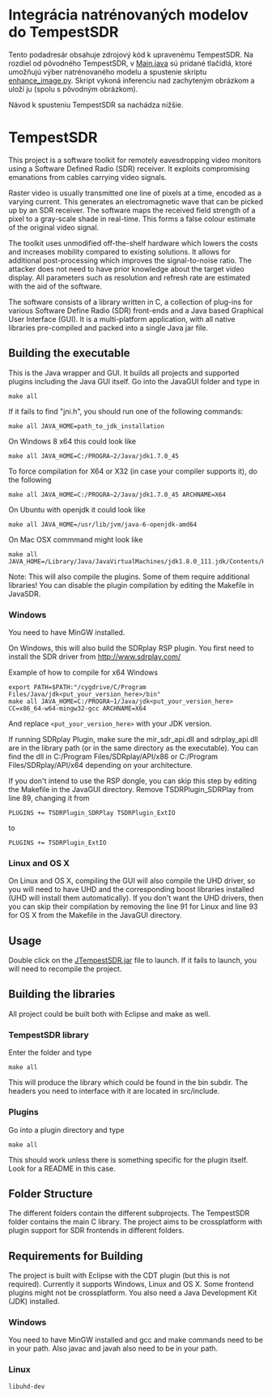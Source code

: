 # Integrácia natrénovaných modelov do TempestSDR
Tento podadresár obsahuje zdrojový kód k upravenému TempestSDR. Na rozdiel od pôvodného TempestSDR, v [Main.java](JavaGUI/src/martin/tempest/gui/Main.java) sú pridané tlačidlá, ktoré umožňujú výber natrénovaného modelu a spustenie skriptu [enhance_image.py](TempestSDR_Enhanced/JavaGUI/enhance_image.py). Skript vykoná inferenciu nad zachyteným obrázkom a uloží ju (spolu s pôvodným obrázkom).

Návod k spusteniu TempestSDR sa nachádza nižšie.

TempestSDR
=============

This project is a software toolkit for remotely eavesdropping video monitors using a Software Defined Radio (SDR) receiver. It exploits compromising emanations from cables carrying video signals.

Raster video is usually transmitted one line of pixels at a time, encoded as a varying current. This generates an electromagnetic wave that can be picked up by an SDR receiver. The software maps the received field strength of a pixel to a gray-scale shade in real-time. This forms a false colour estimate of the original video signal.

The toolkit uses unmodified off-the-shelf hardware which lowers the costs and increases mobility compared to existing solutions. It allows for additional post-processing which improves the signal-to-noise ratio. The attacker does not need to have prior knowledge about the target video display. All parameters such as resolution and refresh rate are estimated with the aid of the software. 

The software consists of a library written in C, a collection of plug-ins for various Software Define Radio (SDR) front-ends and a Java based Graphical User Interface (GUI). It is a multi-platform application, with all native libraries pre-compiled and packed into a single Java jar file.

Building the executable
------------

This is the Java wrapper and GUI. It builds all projects and supported plugins including the Java GUI itself. Go into the JavaGUI folder and type in

    make all

If it fails to find "jni.h", you should run one of the following commands:

    make all JAVA_HOME=path_to_jdk_installation

On Windows 8 x64 this could look like

    make all JAVA_HOME=C:/PROGRA~2/Java/jdk1.7.0_45
	
To force compilation for X64 or X32 (in case your compiler supports it), do the following

    make all JAVA_HOME=C:/PROGRA~2/Java/jdk1.7.0_45 ARCHNAME=X64

On Ubuntu with openjdk it could look like

    make all JAVA_HOME=/usr/lib/jvm/java-6-openjdk-amd64

On Mac OSX commmand might look like

    make all JAVA_HOME=/Library/Java/JavaVirtualMachines/jdk1.8.0_111.jdk/Contents/Home

Note: This will also compile the plugins. Some of them require additional libraries! You can disable the plugin compilation by editing the Makefile in JavaSDR.

### Windows

You need to have MinGW installed.

On Windows, this will also build the SDRplay RSP plugin. You first need to install the SDR driver from http://www.sdrplay.com/

Example of how to compile for x64 Windows

    export PATH=$PATH:"/cygdrive/C/Program Files/Java/jdk<put_your_version_here>/bin"
    make all JAVA_HOME=C:/PROGRA~1/Java/jdk<put_your_version_here> CC=x86_64-w64-mingw32-gcc ARCHNAME=X64

And replace `<put_your_version_here>` with your JDK version.

If running SDRplay Plugin, make sure the mir_sdr_api.dll and sdrplay_api.dll are in the library path (or in the same directory as the executable).
You can find the dll in C:/Program Files/SDRplay/API/x86 or C:/Program Files/SDRplay/API/x64 depending on your architecture. 

If you don't intend to use the RSP dongle, you can skip this step by editing the Makefile in the JavaGUI directory. Remove TSDRPlugin\_SDRPlay from line 89, changing it from

    PLUGINS += TSDRPlugin_SDRPlay TSDRPlugin_ExtIO

to

    PLUGINS += TSDRPlugin_ExtIO

### Linux and OS X

On Linux and OS X, compiling the GUI will also compile the UHD driver, so you will need to have UHD and the corresponding boost libraries installed (UHD will install them automatically). If you don't want the UHD drivers, then you can skip their compilation by removing the line 91 for Linux and line 93 for OS X from the Makefile in the JavaGUI directory.

## Usage
Double click on the [JTempestSDR.jar](TempestSDR_Enhanced/JavaGUI/JTempestSDR.jar) file to launch. If it fails to launch, you will need to recompile the project.

Building the libraries
------------

All project could be built both with Eclipse and make as well.

### TempestSDR library

Enter the folder and type

    make all
	
This will produce the library which could be found in the bin subdir. The headers you need to interface with it are located in src/include.

### Plugins

Go into a plugin directory and type

    make all
	
This should work unless there is something specific for the plugin itself. Look for a README in this case.

Folder Structure
------------

The different folders contain the different subprojects. The TempestSDR folder contains the main C library. The project aims to be crossplatform with plugin support for SDR frontends in different folders.

Requirements for Building
------------

The project is built with Eclipse with the CDT plugin (but this is not required). Currently it supports Windows, Linux and OS X. Some frontend plugins might not be crossplatform. You also need a Java Development Kit (JDK) installed.

### Windows

You need to have MinGW installed and gcc and make commands need to be in your path. Also javac and javah also need to be in your path.

### Linux

`libuhd-dev`


